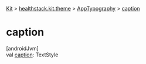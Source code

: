 
[Kit](../../../kit.html) > [healthstack.kit.theme](../index.html) > [AppTypography](index.html) > [caption](caption.html)



# caption



[androidJvm]\
val [caption](caption.html): TextStyle




